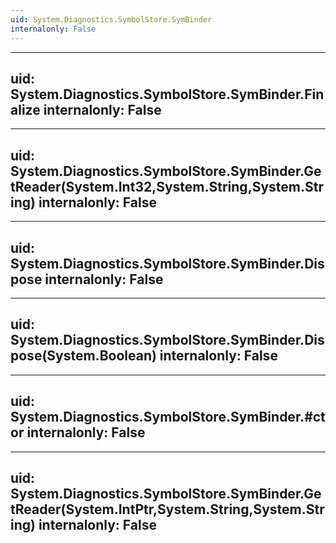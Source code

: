 ```yaml
---
uid: System.Diagnostics.SymbolStore.SymBinder
internalonly: False
---
```


---
uid: System.Diagnostics.SymbolStore.SymBinder.Finalize
internalonly: False
---

---
uid: System.Diagnostics.SymbolStore.SymBinder.GetReader(System.Int32,System.String,System.String)
internalonly: False
---

---
uid: System.Diagnostics.SymbolStore.SymBinder.Dispose
internalonly: False
---

---
uid: System.Diagnostics.SymbolStore.SymBinder.Dispose(System.Boolean)
internalonly: False
---

---
uid: System.Diagnostics.SymbolStore.SymBinder.#ctor
internalonly: False
---

---
uid: System.Diagnostics.SymbolStore.SymBinder.GetReader(System.IntPtr,System.String,System.String)
internalonly: False
---
